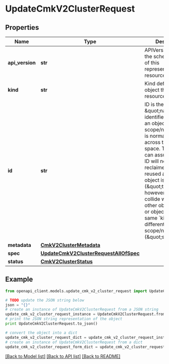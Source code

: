 # UpdateCmkV2ClusterRequest


## Properties
Name | Type | Description | Notes
------------ | ------------- | ------------- | -------------
**api_version** | **str** | APIVersion defines the schema version of this representation of a resource. | [optional] [readonly] 
**kind** | **str** | Kind defines the object this REST resource represents. | [optional] [readonly] 
**id** | **str** | ID is the \&quot;natural identifier\&quot; for an object within its scope/namespace; it is normally unique across time but not space. That is, you can assume that the ID will not be reclaimed and reused after an object is deleted (\&quot;time\&quot;); however, it may collide with IDs for other object &#x60;kinds&#x60; or objects of the same &#x60;kind&#x60; within a different scope/namespace (\&quot;space\&quot;). | [optional] [readonly] 
**metadata** | [**CmkV2ClusterMetadata**](CmkV2ClusterMetadata.md) |  | [optional] 
**spec** | [**UpdateCmkV2ClusterRequestAllOfSpec**](UpdateCmkV2ClusterRequestAllOfSpec.md) |  | 
**status** | [**CmkV2ClusterStatus**](CmkV2ClusterStatus.md) |  | [optional] 

## Example

```python
from openapi_client.models.update_cmk_v2_cluster_request import UpdateCmkV2ClusterRequest

# TODO update the JSON string below
json = "{}"
# create an instance of UpdateCmkV2ClusterRequest from a JSON string
update_cmk_v2_cluster_request_instance = UpdateCmkV2ClusterRequest.from_json(json)
# print the JSON string representation of the object
print UpdateCmkV2ClusterRequest.to_json()

# convert the object into a dict
update_cmk_v2_cluster_request_dict = update_cmk_v2_cluster_request_instance.to_dict()
# create an instance of UpdateCmkV2ClusterRequest from a dict
update_cmk_v2_cluster_request_form_dict = update_cmk_v2_cluster_request.from_dict(update_cmk_v2_cluster_request_dict)
```
[[Back to Model list]](../ccloud/README.md#documentation-for-models) [[Back to API list]](../ccloud/README.md#documentation-for-api-endpoints) [[Back to README]](../ccloud/README.md)


